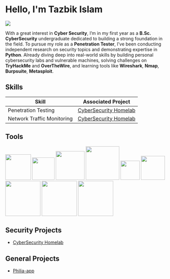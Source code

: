 # Hello, I'm Tazbik Islam
<a href="www.linkedin.com/in/tazbik-islam" target="_blank"><img src="https://img.shields.io/badge/-LinkedIn-0072b1?&style=for-the-badge&logo=linkedin&logoColor=white" /></a>

With a great interest in <b>Cyber Security</b>, I’m in my first year as a <b>B.Sc. CyberSecurity</b> undergraduate dedicated to building a strong foundation in the field. To pursue my role as a <b>Penetration Tester</b>, I’ve been conducting independent research on security topics and demonstrating expertise in <b>Python</b>. Already diving deep into real-world skills by building personal cybersecurity labs and vulnerable machines, solving challenges on <b>TryHackMe</b> and <b>OverTheWire</b>, and learning tools like <b>Wireshark</b>, <b>Nmap</b>, <b>Burpsuite</b>, <b>Metasploit</b>.

## Skills

| Skill                                         | Associated Project         |
|-----------------------------------------------|----------------------------|
| Penetration Testing       | <a href="https://medium.com/@tazbikislam.work/cybersecurity-home-lab-for-penetration-testing-e8fdd4292670">CyberSecurity Homelab</a>|
| Network Traffic Monitoring | <a href="https://medium.com/@tazbikislam.work/cybersecurity-home-lab-for-penetration-testing-e8fdd4292670">CyberSecurity Homelab</a>|

## Tools

<div>
    <img src="https://img.shields.io/badge/HTML-%23E34F26.svg?logo=html5&logoColor=white" width="80px"/>
    <img src="https://img.shields.io/badge/CSS-639?logo=css&logoColor=fff" width="70px"/>
    <img src="https://img.shields.io/badge/Python-3776AB?logo=python&logoColor=fff" width="90px"/>
    <img src="https://img.shields.io/badge/Kali%20Linux-557C94?logo=kalilinux&logoColor=fff" width="105px"/>
    <img src="https://img.shields.io/badge/Nmap-004E8C?logo=nmap&logoColor=fff" width="60px"/>
    <img src="https://img.shields.io/badge/Bash-4EAA25?logo=gnubash&logoColor=fff" width="75px"/>
    <img src="https://img.shields.io/badge/Wireshark-1679A7?logo=wireshark&logoColor=fff" width="110px"/>
    <img src="https://img.shields.io/badge/Metasploit-FF6600?logo=metasploit&logoColor=fff" width="110px"/>
    <img src="https://img.shields.io/badge/Burp%20Suite-EE7623?logo=portswigger&logoColor=fff" width="110px"/>
</div>


## Security Projects
- <a href="https://medium.com/@tazbikislam.work/cybersecurity-home-lab-for-penetration-testing-e8fdd4292670">CyberSecurity Homelab</a>

## General Projects
- <a href="https://github.com/tazbikislam/Philia-app">Philia-app</a>
